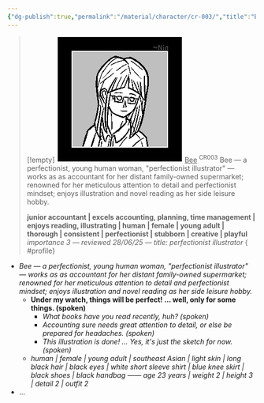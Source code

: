 ```yaml
---
{"dg-publish":true,"permalink":"/material/character/cr-003/","title":"Bee","tags":["-character"]}
---
```


>[!empty]
> ![RESOURCE/ASSET/ICON/CR003.png|icon](/img/user/RESOURCE/ASSET/ICON/CR003.png) <u class="title">Bee</u> <sup class="title">CR003</sup> <b class="title"> </b>
> Bee — a perfectionist, young human woman, "perfectionist illustrator" — works as as accountant for her distant family-owned supermarket; renowned for her meticulous attention to detail and perfectionist mindset; enjoys illustration and novel reading as her side leisure hobby.
> 
> <b>junior accountant | excels accounting, planning, time management | enjoys reading, illustrating | human | female | young adult | thorough | consistent | perfectionist | stubborn | creative | playful</b>
> <i class="small">importance 3 — reviewed 28/06/25 — title: perfectionist illustrator</i>
{ #profile}


- *Bee — a perfectionist, young human woman, "perfectionist illustrator" — works as as accountant for her distant family-owned supermarket; renowned for her meticulous attention to detail and perfectionist mindset; enjoys illustration and novel reading as her side leisure hobby.*
	- **Under my watch, things will be perfect! … well, only for some things. (spoken)**
		- *What books have you read recently, huh? (spoken)*
		- *Accounting sure needs great attention to detail, or else be prepared for headaches. (spoken)*
		- *This illustration is done! … Yes, it's just the sketch for now. (spoken)*
	- *human | female | young adult | southeast Asian | light skin | long black hair | black eyes | white short sleeve shirt | blue knee skirt | black shoes | black handbag —— age 23 years | weight 2 | height 3 | detail 2 | outfit 2*
- ...